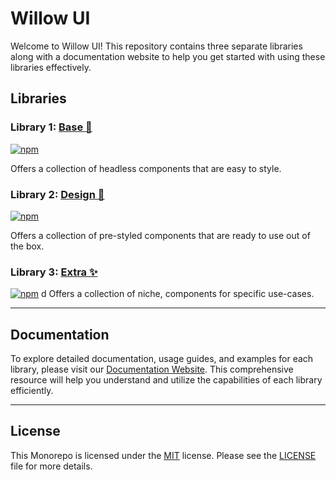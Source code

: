 # Willow UI

Welcome to Willow UI! This repository contains three separate libraries along with a documentation website to help you get started with using these libraries effectively.


## Libraries

### Library 1: [Base 🗿](/packages/base)
[![npm](https://img.shields.io/badge/coming%20soon...-CB0000?style=flat&logo=npm&label=npm&labelColor=231F20)]()
						
Offers a collection of headless components that are easy to style.

### Library 2: [Design 🎨](/packages/design)
[![npm](https://img.shields.io/badge/0.2.1-CB0000?style=flat&logo=npm&label=npm&labelColor=231F20)](https://www.npmjs.com/package/@willoui/design)
						
Offers a collection of pre-styled components that are ready to use out of the box.

### Library 3: [Extra ✨](/packages/extra)
[![npm](https://img.shields.io/badge/coming%20soon...-CB0000?style=flat&logo=npm&label=npm&labelColor=231F20)]()
d
Offers a collection of niche, components for specific use-cases.

---

## Documentation

To explore detailed documentation, usage guides, and examples for each library, please visit our [Documentation Website](https://wui-ten.vercel.app). This comprehensive resource will help you understand and utilize the capabilities of each library efficiently.

---

## License

This Monorepo is licensed under the [MIT](LICENSE) license. Please see the [LICENSE](LICENSE) file for more details.
